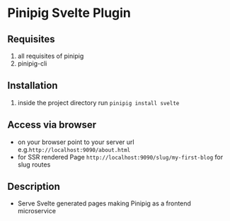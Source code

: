 # Pinipig Svelte Plugin

## Requisites

1. all requisites of pinipig
2. pinipig-cli

## Installation

1. inside the project directory run `pinipig install svelte`

## Access via browser

- on your browser point to your server url e.g.`http://localhost:9090/about.html`
- for SSR rendered Page `http://localhost:9090/slug/my-first-blog` for slug routes

## Description

- Serve Svelte generated pages making Pinipig as a frontend microservice
